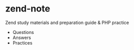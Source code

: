 # zend-note

Zend study materials and preparation guide & PHP practice

- Questions
- Answers
- Practices
